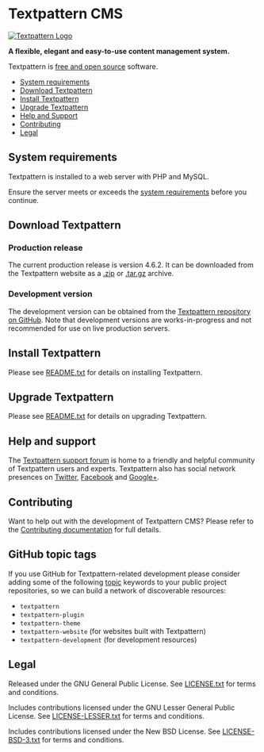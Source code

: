 # Textpattern CMS

[![Textpattern Logo](http://textpattern.com/assets/img/branding/carver/carver-128px.svg)](http://textpattern.com/)

**A flexible, elegant and easy-to-use content management system.**

Textpattern is [free and open source](#legal) software.

* [System requirements](#system-requirements)
* [Download Textpattern](#download-textpattern)
* [Install Textpattern](#install-textpattern)
* [Upgrade Textpattern](#upgrade-textpattern)
* [Help and Support](#help-and-support)
* [Contributing](#contributing)
* [Legal](#legal)

## System requirements

Textpattern is installed to a web server with PHP and MySQL.

Ensure the server meets or exceeds the
[system requirements](http://textpattern.com/about/119/system-requirements)
before you continue.

## Download Textpattern

### Production release

The current production release is version 4.6.2. It can be downloaded from the
Textpattern website as a
[.zip](http://textpattern.com/latest.zip) or
[.tar.gz](http://textpattern.com/latest.tar.gz) archive.

### Development version

The development version can be obtained from the [Textpattern repository on
GitHub](https://github.com/textpattern/textpattern). Note that development
versions are works-in-progress and not recommended for use on live production
servers.

## Install Textpattern

Please see
[README.txt](https://github.com/textpattern/textpattern/blob/master/README.txt)
for details on installing Textpattern.

## Upgrade Textpattern

Please see
[README.txt](https://github.com/textpattern/textpattern/blob/master/README.txt)
for details on upgrading Textpattern.

## Help and support

The [Textpattern support forum](https://forum.textpattern.io) is home to
a friendly and helpful community of Textpattern users and experts.
Textpattern also has social network presences on
[Twitter](http://textpattern.com/@textpattern),
[Facebook](http://textpattern.com/facebook) and
[Google+](http://textpattern.com/+).

## Contributing

Want to help out with the development of Textpattern CMS? Please refer to the [Contributing documentation](https://docs.textpattern.io/development/contributing) for full details.

## GitHub topic tags

If you use GitHub for Textpattern-related development please consider adding some of the following [topic](https://help.github.com/articles/about-topics/) keywords to your public project repositories, so we can build a network of discoverable resources:

* `textpattern`
* `textpattern-plugin`
* `textpattern-theme`
* `textpattern-website` (for websites built with Textpattern)
* `textpattern-development` (for development resources)

## Legal

Released under the GNU General Public License. See
[LICENSE.txt](https://github.com/textpattern/textpattern/blob/master/LICENSE.txt)
for terms and conditions.

Includes contributions licensed under the GNU Lesser General Public License. See
[LICENSE-LESSER.txt](https://github.com/textpattern/textpattern/blob/dev/textpattern/lib/LICENSE-LESSER.txt)
for terms and conditions.

Includes contributions licensed under the New BSD License. See
[LICENSE-BSD-3.txt](https://github.com/textpattern/textpattern/blob/dev/textpattern/lib/LICENSE-BSD-3.txt)
for terms and conditions.

